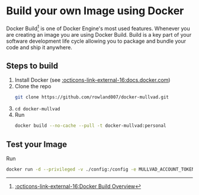 # Build your own Image using Docker

Docker Build[^1] is one of Docker Engine's most used features. Whenever you are creating an image you are using Docker Build. Build is a key part of your software development life cycle allowing you to package and bundle your code and ship it anywhere.

[^1]: [:octicons-link-external-16:Docker Build Overview](https://docs.docker.com/build/concepts/overview/)

## Steps to build

1. Install Docker (see [:octicons-link-external-16:docs.docker.com](https://docs.docker.com/engine/install/))
2. Clone the repo
    ```bash
    git clone https://github.com/rowland007/docker-mullvad.git
    ```
3. `cd docker-mullvad`
4. Run
    ```bash
    docker build --no-cache --pull -t docker-mullvad:personal
    ```

## Test your Image

Run

```bash
docker run -d --privileged -v ./config:/config -e MULLVAD_ACCOUNT_TOKEN=<changeme> --name mullvad docker-mullvad:personal
```